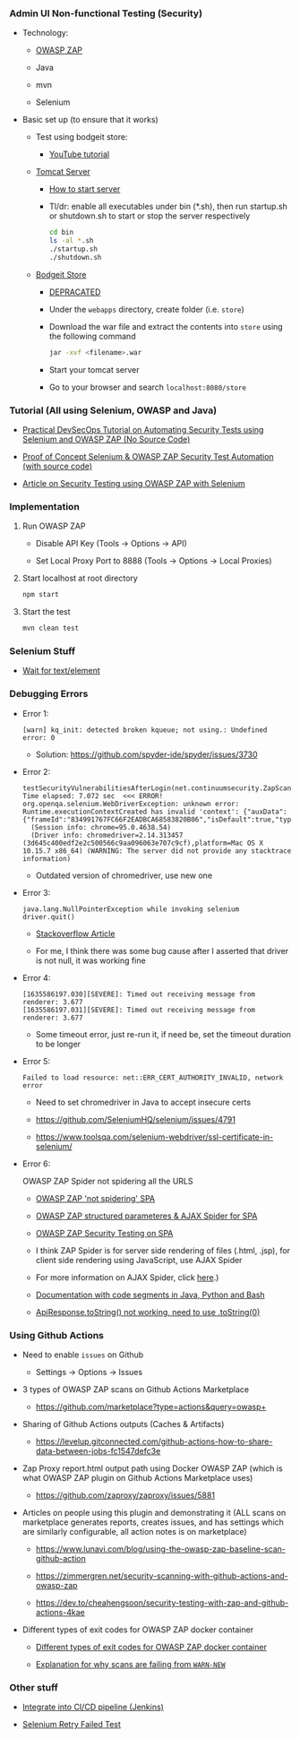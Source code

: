 ### Admin UI Non-functional Testing (Security)

- Technology:

  - [OWASP ZAP](https://www.zaproxy.org/download/)
  
  - Java
  
  - mvn
  
  - Selenium

- Basic set up (to ensure that it works)

  - Test using bodgeit store:

    - [YouTube tutorial](https://www.youtube.com/watch?v=H0kSuP1bM1Y)

  - [Tomcat Server](http://tomcat.apache.org/)

    - [How to start server](https://www.youtube.com/watch?v=h_qQOVDTxo8)

    - Tl/dr: enable all executables under bin (*.sh), then run startup.sh or shutdown.sh to start or stop the server respectively

      ```bash
      cd bin
      ls -al *.sh
      ./startup.sh
      ./shutdown.sh
      ```

  - [Bodgeit Store](https://github.com/psiinon/bodgeit/releases/tag/1.4.0)

    - [DEPRACATED](https://code.google.com/archive/p/bodgeit/)

    - Under the `webapps` directory, create folder (i.e. `store`)  

    - Download the war file and extract the contents into `store` using the following command

      ```bash
      jar -xvf <filename>.war        
      ```

    - Start your tomcat server

    - Go to your browser and search `localhost:8080/store`

### Tutorial (All using Selenium, OWASP and Java)

- [Practical DevSecOps Tutorial on Automating Security Tests using Selenium and OWASP ZAP (No Source Code)](https://www.youtube.com/watch?v=Ho_4EvKGSUA)

- [Proof of Concept Selenium & OWASP ZAP Security Test Automation (with source code)](https://www.youtube.com/watch?v=H0kSuP1bM1Y)

- [Article on Security Testing using OWASP ZAP with Selenium](https://blogs.halodoc.io/driving-security-testing-by-owasp-zap-with-selenium/)

### Implementation

1. Run OWASP ZAP
    
    - Disable API Key (Tools -> Options -> API)
    
    - Set Local Proxy Port to 8888 (Tools -> Options -> Local Proxies)
    
2. Start localhost at root directory
    
   ```bash
   npm start
   ```

3. Start the test

   ```bash
   mvn clean test
   ```

### Selenium Stuff

- [Wait for text/element](https://riptutorial.com/selenium-webdriver/example/15496/different-types-of-explicit-wait-conditions)

### Debugging Errors

- Error 1:

    ```
    [warn] kq_init: detected broken kqueue; not using.: Undefined error: 0
    ```
    
    - Solution: https://github.com/spyder-ide/spyder/issues/3730

- Error 2:  

    ```
    testSecurityVulnerabilitiesAfterLogin(net.continuumsecurity.ZapScanTest)  Time elapsed: 7.072 sec  <<< ERROR!
    org.openqa.selenium.WebDriverException: unknown error: Runtime.executionContextCreated has invalid 'context': {"auxData":{"frameId":"834991767FC66F2EADBCA68583820B06","isDefault":true,"type":"default"},"id":1,"name":"","origin":"://","uniqueId":"7739072904322843884.2010622248082733047"}
      (Session info: chrome=95.0.4638.54)
      (Driver info: chromedriver=2.14.313457 (3d645c400edf2e2c500566c9aa096063e707c9cf),platform=Mac OS X 10.15.7 x86_64) (WARNING: The server did not provide any stacktrace information)
    ```
    
    - Outdated version of chromedriver, use new one

- Error 3: 

    ```
    java.lang.NullPointerException while invoking selenium driver.quit()
    ```
    
    - [Stackoverflow Article](https://stackoverflow.com/questions/50766063/java-lang-nullpointerexception-while-invoking-driver-quit-within-afterclass-a)
    
    - For me, I think there was some bug cause after I asserted that driver is not null, it was working fine 

- Error 4:  

    ```
    [1635586197.030][SEVERE]: Timed out receiving message from renderer: 3.677
    [1635586197.031][SEVERE]: Timed out receiving message from renderer: 3.677
    ```
    
    - Some timeout error, just re-run it, if need be, set the timeout duration to be longer

- Error 5:

    ```
    Failed to load resource: net::ERR_CERT_AUTHORITY_INVALID, network error
    ```
    
    - Need to set chromedriver in Java to accept insecure certs
    
    - https://github.com/SeleniumHQ/selenium/issues/4791
    
    - https://www.toolsqa.com/selenium-webdriver/ssl-certificate-in-selenium/

- Error 6: 
    
   OWASP ZAP Spider not spidering all the URLS
   
  - [OWASP ZAP 'not spidering' SPA](https://stackoverflow.com/questions/39020732/can-zap-be-used-for-spa-application)
  
  - [OWASP ZAP structured parameteres & AJAX Spider for SPA](https://stackoverflow.com/questions/60400926/zap-spider-not-working-in-angular-spa-how-to-setup-structural-parameters)

  - [OWASP ZAP Security Testing on SPA](https://stackoverflow.com/questions/38890260/how-to-do-security-testing-on-angularjs-with-the-use-of-owasp-zap)

  - I think ZAP Spider is for server side rendering of files (.html, .jsp), for client side rendering using JavaScript, use AJAX Spider
  
  - For more information on AJAX Spider, click [here](https://www.zaproxy.org/docs/desktop/addons/ajax-spider/options/#:~:text=The%20AJAX%20Spider%20allows%20you,%2C%20to%20cover%20HTML%20comments).)
  
  - [Documentation with code segments in Java, Python and Bash](https://www.zaproxy.org/docs/api/?java#using-ajax-spider)

  - [ApiResponse.toString() not working, need to use .toString(0)](https://stackoverflow.com/questions/61954694/how-to-retrieve-the-results-of-ajaxspider-scan-using-the-java-apis-of-zap)

### Using Github Actions 

- Need to enable  `issues`  on Github

  - Settings -> Options -> Issues

- 3 types of OWASP ZAP scans on Github Actions Marketplace

  - https://github.com/marketplace?type=actions&query=owasp+

- Sharing of Github Actions outputs (Caches & Artifacts)

  - https://levelup.gitconnected.com/github-actions-how-to-share-data-between-jobs-fc1547defc3e

- Zap Proxy report.html output path using Docker OWASP ZAP (which is what OWASP ZAP plugin on Github Actions Marketplace uses)

  - https://github.com/zaproxy/zaproxy/issues/5881

- Articles on people using this plugin and demonstrating it (ALL scans on marketplace generates reports, creates issues, and has settings which are similarly configurable, all action notes is on marketplace)

  - https://www.lunavi.com/blog/using-the-owasp-zap-baseline-scan-github-action

  - https://zimmergren.net/security-scanning-with-github-actions-and-owasp-zap

  - https://dev.to/cheahengsoon/security-testing-with-zap-and-github-actions-4kae

- Different types of exit codes for OWASP ZAP docker container

  - [Different types of exit codes for OWASP ZAP docker container](https://github.com/zaproxy/zaproxy/blob/efb404d38280dc9ecf8f88c9b0c658385861bdcf/docker/zap-baseline.py#L31-L35)

  - [Explanation for why scans are failing from `WARN-NEW`](https://github.com/zaproxy/action-baseline/issues/34)

### Other stuff

- [Integrate into CI/CD pipeline (Jenkins)](https://medium.com/cloudadventure/security-in-a-ci-cd-pipeline-876ed8541fa4)

- [Selenium Retry Failed Test](https://seleniumjava.com/2017/07/22/how-to-retry-automatically-selenium-tests/)

